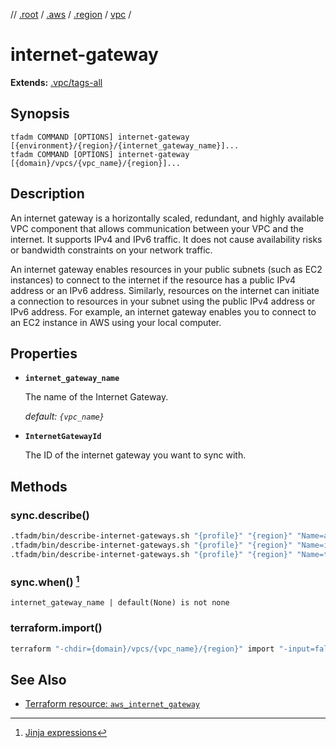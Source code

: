 // [.root] / [.aws] / [.region] / [vpc] /

# internet-gateway

**Extends:** [.vpc/tags-all]

## Synopsis

```
tfadm COMMAND [OPTIONS] internet-gateway [{environment}/{region}/{internet_gateway_name}]...
tfadm COMMAND [OPTIONS] internet-gateway [{domain}/vpcs/{vpc_name}/{region}]...
```

## Description

An internet gateway is a horizontally scaled, redundant, and highly available VPC component that allows communication between your VPC and the internet. It supports IPv4 and IPv6 traffic. It does not cause availability risks or bandwidth constraints on your network traffic.

An internet gateway enables resources in your public subnets (such as EC2 instances) to connect to the internet if the resource has a public IPv4 address or an IPv6 address. Similarly, resources on the internet can initiate a connection to resources in your subnet using the public IPv4 address or IPv6 address. For example, an internet gateway enables you to connect to an EC2 instance in AWS using your local computer.

## Properties

- **`internet_gateway_name`**

  The name of the Internet Gateway.

  *default: `{vpc_name}`*

- **`InternetGatewayId`**

  The ID of the internet gateway you want to sync with.

## Methods

### sync.describe()

```bash
.tfadm/bin/describe-internet-gateways.sh "{profile}" "{region}" "Name=attachment.vpc-id,Values={VpcId}" || \
.tfadm/bin/describe-internet-gateways.sh "{profile}" "{region}" "Name=internet-gateway-id,Values={InternetGatewayId}" || \
.tfadm/bin/describe-internet-gateways.sh "{profile}" "{region}" "Name=tag:Name,Values={internet_gateway_name}"
```

### sync.when() [^1]

```
internet_gateway_name | default(None) is not none
```

### terraform.import()

```bash
terraform "-chdir={domain}/vpcs/{vpc_name}/{region}" import "-input=false" "aws_internet_gateway.this" "{InternetGatewayId}"
```

## See Also

- [Terraform resource: `aws_internet_gateway`](https://registry.terraform.io/providers/hashicorp/aws/latest/docs/resources/internet_gateway)

[^1]: [Jinja expressions](https://jinja.palletsprojects.com/en/3.1.x/templates/#expressions)

[.aws]: README.md
[.region]: .region.md
[.root]: ../../../.tfadm/resources/README.md
[.vpc/tags-all]: .vpc/tags-all.md
[vpc]: vpc.md
